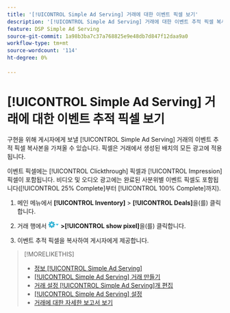 ```yaml
---
title: '[!UICONTROL Simple Ad Serving] 거래에 대한 이벤트 픽셀 보기'
description: '[!UICONTROL Simple Ad Serving] 거래에 대한 이벤트 추적 픽셀 복사본을 가져오는 방법을 알아봅니다.'
feature: DSP Simple Ad Serving
source-git-commit: 1a98b3ba7c37a768825e9e48db7d847f12daa9a0
workflow-type: tm+mt
source-wordcount: '114'
ht-degree: 0%

---
```


# [!UICONTROL Simple Ad Serving] 거래에 대한 이벤트 추적 픽셀 보기

구현을 위해 게시자에게 보낼 [!UICONTROL Simple Ad Serving] 거래의 이벤트 추적 픽셀 복사본을 가져올 수 있습니다. 픽셀은 거래에서 생성된 배치의 모든 광고에 적용됩니다.

이벤트 픽셀에는 [!UICONTROL Clickthrough] 픽셀과 [!UICONTROL Impression] 픽셀이 포함됩니다. 비디오 및 오디오 광고에는 완료된 사분위별 이벤트 픽셀도 포함됩니다([!UICONTROL 25% Complete]부터 [!UICONTROL 100% Complete]까지).

1. 메인 메뉴에서 **[!UICONTROL Inventory]** > **[!UICONTROL Deals]**&#x200B;을(를) 클릭합니다.

1. 거래 행에서 ![옵션 메뉴](/help/dsp/assets/options-menu.png) **>[!UICONTROL show pixel]**&#x200B;을(를) 클릭합니다.

1. 이벤트 추적 픽셀을 복사하여 게시자에게 제공합니다.

>[!MORELIKETHIS]
>
>* [정보 [!UICONTROL Simple Ad Serving]](simple-deal-about.md)
>* [[!UICONTROL Simple Ad Serving] 거래 만들기](simple-deal-create.md)
>* [거래 설정 [!UICONTROL Simple Ad Serving]개 편집](simple-deal-edit.md)
>* [[!UICONTROL Simple Ad Serving] 설정](simple-deal-settings.md)
>* [거래에 대한 자세한 보고서 보기](/help/dsp/inventory/deal-view-report.md)
